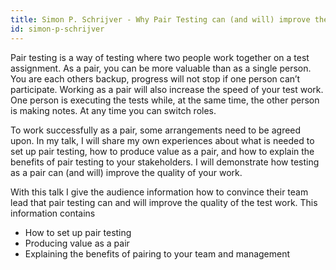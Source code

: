```yaml
---
title: Simon P. Schrijver - Why Pair Testing can (and will) improve the quality of your work
id: simon-p-schrijver
---
```

Pair testing is a way of testing where two people work together on a test assignment. As a pair, you can be more valuable than as a single person. You are each others backup, progress will not stop if one person can’t participate. Working as a pair will also increase the speed of your test work. One person is executing the tests while, at the same time, the other person is making notes. At any time you can switch roles.

To work successfully as a pair, some arrangements need to be agreed upon. In my talk, I will share my own experiences about what is needed to set up pair testing, how to produce value as a pair, and how to explain the benefits of pair testing to your stakeholders. I will demonstrate how testing as a pair can (and will) improve the quality of your work.

With this talk I give the audience information how to convince their team lead that pair testing can and will improve the quality of the test work. This information contains
  * How to set up pair testing
  * Producing value as a pair
  * Explaining the benefits of pairing to your team and management
